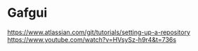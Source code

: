 # Gafgui
https://www.atlassian.com/git/tutorials/setting-up-a-repository
https://www.youtube.com/watch?v=HVsySz-h9r4&t=736s
